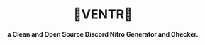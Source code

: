 <h1 align="center">
💎VENTR💎
</h1>
<h4 align="center">
a Clean and Open Source Discord Nitro Generator and Checker.
</h4>

